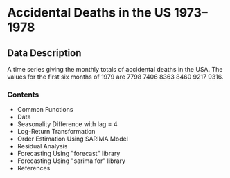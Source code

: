 # Accidental Deaths in the US 1973–1978
## Data Description
A time series giving the monthly totals of accidental deaths in the USA. The values for the first six months of 1979 are 7798 7406 8363 8460 9217 9316.

### Contents
* Common Functions
* Data
* Seasonality Difference with lag = 4
* Log-Return Transformation
* Order Estimation Using SARIMA Model
* Residual Analysis
* Forecasting Using "forecast" library
* Forecasting Using "sarima.for" library
* References
